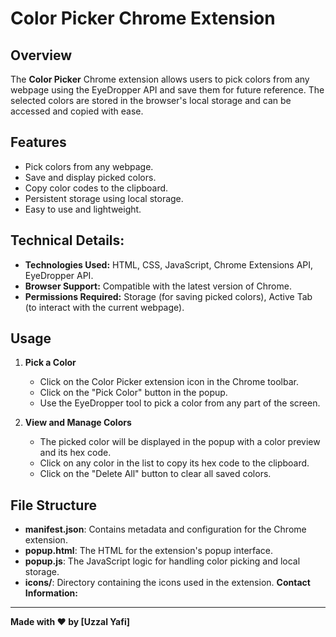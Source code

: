 # Color Picker Chrome Extension

## Overview

The **Color Picker** Chrome extension allows users to pick colors from any webpage using the EyeDropper API and save them for future reference. The selected colors are stored in the browser's local storage and can be accessed and copied with ease.

## Features

- Pick colors from any webpage.
- Save and display picked colors.
- Copy color codes to the clipboard.
- Persistent storage using local storage.
- Easy to use and lightweight.

## Technical Details:
-   **Technologies Used:** HTML, CSS, JavaScript, Chrome Extensions API, EyeDropper API.
-   **Browser Support:** Compatible with the latest version of Chrome.
-   **Permissions Required:** Storage (for saving picked colors), Active Tab (to interact with the current webpage).

## Usage

1.  **Pick a Color**
    
    -   Click on the Color Picker extension icon in the Chrome toolbar.
    -   Click on the "Pick Color" button in the popup.
    -   Use the EyeDropper tool to pick a color from any part of the screen.
2.  **View and Manage Colors**
    
    -   The picked color will be displayed in the popup with a color preview and its hex code.
    -   Click on any color in the list to copy its hex code to the clipboard.
    -   Click on the "Delete All" button to clear all saved colors.

## File Structure

-   **manifest.json**: Contains metadata and configuration for the Chrome extension.
-   **popup.html**: The HTML for the extension's popup interface.
-   **popup.js**: The JavaScript logic for handling color picking and local storage.
-   **icons/**: Directory containing the icons used in the extension.
**Contact Information:**
----------


**Made with ❤️ by [Uzzal Yafi]**
